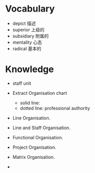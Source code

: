 # Vocabulary 
- depict 描述 
- superior 上级的 
- subsidiary 附属的 
- mentality 心态 
- radical 基本的 

# Knowledge
- staff unit 

- Extract Organisation chart 
	- solid line: 
	- dotted line: professional authority 

- Line Organisation.
- Line and Staff Organisation.
- Functional Organisation.
- Project Organisation.
- Matrix Organisation. 

- 